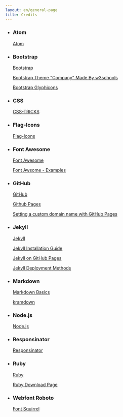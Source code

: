 ```yaml
---
layout: en/general-page
title: Credits
---
```


* ### Atom

  [Atom][atom-site]

  [atom-site]: https://atom.io/

* ### Bootstrap

  [Bootstrap][bootstrap-site]

  [bootstrap-site]:http://getbootstrap.com/

  [Bootstrap Theme "Company" Made By w3schools][w3-schools-theme]

  [w3-schools-theme]: http://www.w3schools.com/bootstrap/bootstrap_theme_company.asp

  [Bootstrap Glyphicons][bootstrap-glyphicons]

  [bootstrap-glyphicons]:http://getbootstrap.com/components/

* ### CSS

  [CSS-TRICKS][css-tricks]

  [css-tricks]: https://css-tricks.com/

* ### Flag-Icons

  [Flag-Icons][flag-icons]

  [flag-icons]: http://lipis.github.io/flag-icon-css/

* ### Font Awesome

  [Font Awesome][font-awesome-site]

  [font-awesome-site]: http://fontawesome.io/

  [Font Awsome - Examples][font-awesome-examples]

  [font-awesome-examples]: http://fontawesome.io/examples/

* ### GitHub

  [GitHub][github-site]

  [github-site]: https://github.com/

  [Github Pages][github-pages]

  [github-pages]:https://pages.github.com/

  [Setting a custom domain name with GitHub Pages][github-custom-domain]

  [github-custom-domain]: https://help.github.com/articles/setting-up-a-custom-domain-with-github-pages/

* ### Jekyll

  [Jekyll][jekyll-site]

  [jekyll-site]:http://jekyllrb.com/

  [Jekyll Installation Guide][jekyll-installation]

  [jekyll-installation]:http://jekyllrb.com/docs/installation/

  [Jekyll on GitHub Pages][github-jekyll]

  [github-jekyll]:https://help.github.com/articles/using-jekyll-with-pages/#keeping-jekyll-up-to-date

  [Jekyll Deployment Methods][jekyll-deploy-methods]

  [jekyll-deploy-methods]: http://jekyllrb.com/docs/deployment-methods/

* ### Markdown

  [Markdown Basics][markdown-basics]

  [markdown-basics]:https://help.github.com/articles/markdown-basics/

  [kramdown][kramdown-site]

  [kramdown-site]:http://kramdown.gettalong.org/

* ### Node.js

  [Node.js][nodejs-installation]

  [nodejs-installation]:https://nodejs.org/en/download/package-manager/#debian-and-ubuntu-based-linux-distributions

* ### Responsinator

  [Responsinator][responsinator]

  [responsinator]: http://www.responsinator.com/

* ### Ruby

  [Ruby][ruby-site]

  [ruby-site]:https://www.ruby-lang.org/

  [Ruby Download Page][ruby-download]

  [ruby-download]:https://www.ruby-lang.org/en/downloads/

* ### Webfont Roboto

  [Font Squirrel][font-squirrel]

  [font-squirrel]: http://www.fontsquirrel.com/fonts/roboto

